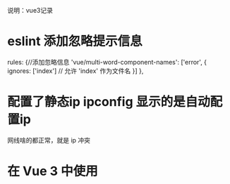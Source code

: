 说明：vue3记录
# eslint 添加忽略提示信息 
rules: {//添加忽略信息
    'vue/multi-word-component-names': ['error', {
      ignores: ['index'] // 允许 'index' 作为文件名
    }]
  },
# 配置了静态ip ipconfig 显示的是自动配置ip
网线啥的都正常，就是 ip 冲突
# 在 Vue 3 中使用 <script setup> 语法时，确实不需要显式地在 components 选项中注册组件
# <router-view /> 是 Vue Router 内置的全局组件，不需要显式导入。它会自动从 Vue Router 库中导入并使用。下面是完整的实现步骤，不需要导入 <router-view />
# ref 和 reactive区别
访问值：ref用 访问值.value，而reactive直接访问值。
简单与复杂：用于ref简单类型和单个对象/数组，用于reactive具有多个反应属性的更复杂的对象。
# 旋转个角度（css）
transform: rotate(-45deg);
# 通常支持的格式包括 MP4、WebM 和 Ogg。
# 跳转到页面指定锚点位置
一、触发和跳转在同一页面
1.要跳转的页面设置锚点 <section id="fc"></section>
css:
section {
    padding-top: 122px;
    /* 这个值应等于或大于你的 header 高度 */
    margin-top: -122px;
    /* 同样的值但为负 */
}
触发的链接：
<ul class="child">
  <li v-for="({ childName, childLink }, i) in child" :key="i">
      <a :href= 'childLink'  @click="handleClick()">{{ childName }}</a> 
  </li>
</ul>

2.使用 JavaScript 进行平滑滚动
<ul>
  <li><a href="#" @click="scrollToSection('showcase')">风采</a></li>
  <!-- 其他页脚链接 -->
</ul>
js：
scrollToSection(sectionId) {
  const element = document.getElementById(sectionId);//锚点视口高
  const headerOffset = document.querySelector('.header').offsetHeight;
  const elementPosition = element.getBoundingClientRect().top;//窗口高
  const offsetPosition = elementPosition + window.pageYOffset - headerOffset;
  //减去固定的 header 高度
  window.scrollTo({
    top: offsetPosition,
    behavior: 'smooth'//平滑移动
  });
}
二、触发和锚点不在同一页面（router-link ）
触发：
<ul class="child">
  <li v-for="({ childName, childLink }, i) in child" :key="i">
      <router-link :to="{ path: '/home', hash: childLink }">{{ childName }}</router-link>
  </li>
</ul>
路由：routes index.js
scrollBehavior(to, from, savedPosition) {
  if (to.hash) {
    const header = document.querySelector('.header');
    const headerOffset = header ? header.offsetHeight : 0;
    const element = document.querySelector(to.hash);
    console.log('hash---', element)
    if (element) {
      const elementPosition = element.getBoundingClientRect().top + window.pageYOffset;
      const offsetPosition = elementPosition - headerOffset;

      return window.scrollTo({
        top: offsetPosition,
        behavior: 'smooth'
      });
    }
  }
  return { x: 0, y: 0 };
}
